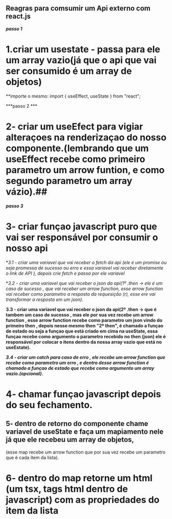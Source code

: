 ##  Reagras para comsumir um Api externo com react.js

***passo 1***
#  1.criar um usestate - passa para ele um array vazio(já que o api que vai ser consumido é um array de objetos)
**importe o mesmo:  import { useEffect, useState } from "react";

***passo 2 ***
#  2- criar um useEfect para vigiar alteraçoes na renderizaçao do nosso componente.(lembrando que um useEffect recebe como primeiro parametro um arrow funtion, e como segundo parametro um array vázio).##

***passo 3***
# 3- criar funçao javascript puro que vai ser responsável por consumir o nosso api 
**3.1 - criar uma variavel que vai receber o fetch da api (ele é um promise ou seja promessa de sucesso ou erro e essa variavel vai receber diretamente o link de API ), depois crie fetch e passa por ele variavel*


**3.2 - criar uma variavel que vai receber o json da api(1º .then -> ele é um caso de sucesso , que vai receber um arrow function, esse arrow function vai receber como parametro a resposta da requesição (r), esse ere vai transformar a resposta em um json).*

**3.3 - criar uma variavel que vai receber o json da api(2º .then -> que é tambem um caso de sucesso , mas ele por sua vez recebe um arrow function , esse arrow function recebe como parametro um json vindo do primeiro then , depois nesse mesmo then "2º then", é chamado a funçao de estado ou seja a funçao que está criado em cima na useState, essa funçao recebe como argumento o parametro recebido no then (json) ele é responsável por colocar o itens dentro da nossa array vazio que está no useEstate).**

***3.4 - criar um catch para caso de erro , ele recebe um arrow function que recebe como parametro um erro , e dentro desse arrow function é chamado a funçao de estado que recebe como argumento um array vazio.(opcional).***

# 4- chamar funçao  javascript depois do seu fechamento.

##  5- dentro de retorno do componente chame variavel de useState e faça um mapiamento nele já que ele recebeu um array de objetos,
(esse map recebe um arrow function que por sua vez recebe um parametro que é cada item da lista).

# 6- dentro do map retorne um html (um tsx, tags html dentro de javascript) com as propriedades do item da lista 